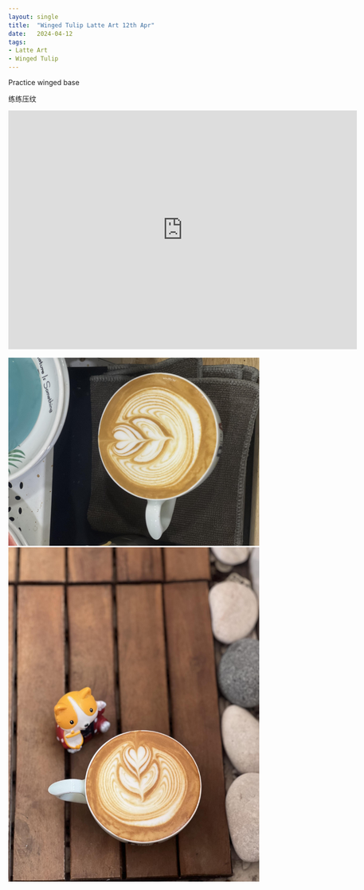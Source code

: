 ```yaml
---
layout: single
title:  "Winged Tulip Latte Art 12th Apr"
date:   2024-04-12
tags:
- Latte Art
- Winged Tulip
---
```



Practice winged base

练练压纹



<div class="embed-container">
  <iframe
      src="https://www.youtube.com/embed/nkIR1SaaKPI"
      width="700"
      height="480"
      frameborder="0"
      allowfullscreen="true">
  </iframe>
</div>


![](/assets/img/2024/04/12/IMG_5495.jpg)
![](/assets/img/2024/04/12/IMG_5499.jpg)

